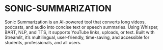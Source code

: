 # SONIC-SUMMARIZATION
Sonic Summarization is an AI-powered tool that converts long videos, podcasts, and audio into concise text or speech summaries. Using Whisper, BART, NLP, and TTS, it supports YouTube links, uploads, or text. Built with Streamlit, it’s multilingual, user-friendly, time-saving, and accessible for students, professionals, and all users.
